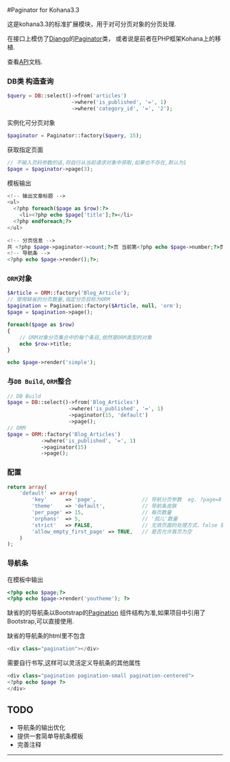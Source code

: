 #Paginator for Kohana3.3

这是kohana3.3的标准扩展模块，用于对可分页对象的分页处理.

在接口上模仿了[Django](https://www.djangoproject.com/)的[Paginator](https://docs.djangoproject.com/en/1.5/topics/pagination/)类，
或者说是前者在PHP框架Kohana上的移植.

查看[API](https://github.com/isme-sun/paginator/blob/master/API.md)文档.


### DB类 构造查询 

~~~ php
$query = DB::select()->from('articles')
                     ->where('is_published', '=', 1)
                     ->where('category_id', '=', '2');
~~~

实例化可分页对象

~~~ php
$paginator = Paginator::factory($query, 15);
~~~

获取指定页面

~~~ php
// 不输入页码参数的话,将自行从当前请求对象中获取,如果也不存在,默认为1
$page = $paginator->page(3);  
~~~

模板输出

~~~ php
<!-- 输出文章标题 -->
<ul>
  <?php foreach($page as $row):?> 
    <li><?php echo $page['title'];?></li>
  <?php endforeach;?>
</ul>
    
<!-- 分页信息 -->
共 <?php $page->paginator->count;?>页 当前第<?php echo $page->number;?>页
<!-- 导航条 -->
<?php echo $page->render();?>;
~~~

### `ORM`对象

~~~ php
$Article = ORM::factory('Blog_Article');
// 使用缺省的分页数量,指定分页目标为ORM
$pagination = Pagination::factory($Article, null, 'orm'); 
$page = $pagination->page();

foreach($page as $row) 
{
    // ORM对象分页集合中的每个条目,依然是ORM类型的对象
    echo $row->title;    
}

echo $page->render('simple');
~~~

### 与`DB Build`, `ORM`整合

~~~ php
// DB Build
$page = DB::select()->from('Blog_Articles')
                    ->where('is_published', '=', 1)
                    ->paginator(15, 'default')
                    ->page();
// ORM
$page = ORM::factory('Blog_Articles')
           ->where('is_published', '=', 1)
           ->paginator(15)
           ->page();
~~~

### 配置

~~~ php
return array(
    'default' => array(
        'key'      => 'page',               // 导航分页参数  eg. ?page=8
        'theme'    => 'default',            // 导航条皮肤
        'per_page' => 15,                   // 每页数量
        'orphans'  => 5,                    // '孤儿'数量
        'strict'   => FALSE,                // 无效页面的处理方式，false 静默
        'allow_empty_first_page' => TRUE,   // 是否允许首页为空
    ) 
);
~~~

### 导航条

在模板中输出

~~~ php
<?php echo $page;?>
<?php echo $page->render('youtheme'); ?>
~~~

缺省的的导航条以Bootstrap的[Pagination](http://twitter.github.io/bootstrap/components.html#pagination)
组件结构为准,如果项目中引用了Bootstrap,可以直接使用.

缺省的导航条的html里不包含

~~~ php
<div class="pagination"></div>
~~~

需要自行书写,这样可以灵活定义导航条的其他属性

~~~ php
<div class="pagination pagination-small pagination-centered">
<?php echo $page ?>
</div>
~~~

## TODO

- 导航条的输出优化
- 提供一套简单导航条模板
- 完善注释

------------------------------------------------------------------------------
